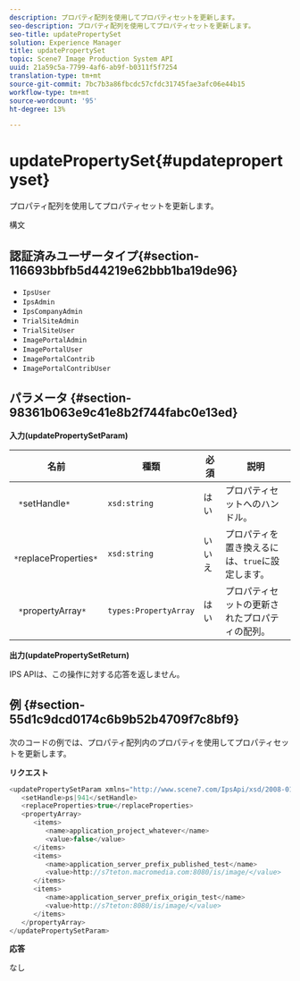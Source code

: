 ```yaml
---
description: プロパティ配列を使用してプロパティセットを更新します。
seo-description: プロパティ配列を使用してプロパティセットを更新します。
seo-title: updatePropertySet
solution: Experience Manager
title: updatePropertySet
topic: Scene7 Image Production System API
uuid: 21a59c5a-7799-4af6-ab9f-b0311f5f7254
translation-type: tm+mt
source-git-commit: 7bc7b3a86fbcdc57cfdc31745fae3afc06e44b15
workflow-type: tm+mt
source-wordcount: '95'
ht-degree: 13%

---
```



# updatePropertySet{#updatepropertyset}

プロパティ配列を使用してプロパティセットを更新します。

構文

## 認証済みユーザータイプ{#section-116693bbfb5d44219e62bbb1ba19de96}

* `IpsUser`
* `IpsAdmin`
* `IpsCompanyAdmin`
* `TrialSiteAdmin`
* `TrialSiteUser`
* `ImagePortalAdmin`
* `ImagePortalUser`
* `ImagePortalContrib`
* `ImagePortalContribUser`

## パラメータ {#section-98361b063e9c41e8b2f744fabc0e13ed}

**入力(updatePropertySetParam)**

| 名前 | 種類 | 必須 | 説明 |
|---|---|---|---|
| ` *`setHandle`*` | `xsd:string` | はい | プロパティセットへのハンドル。 |
| ` *`replaceProperties`*` | `xsd:string` | いいえ | プロパティを置き換えるには、`true`に設定します。 |
| ` *`propertyArray`*` | `types:PropertyArray` | はい | プロパティセットの更新されたプロパティの配列。 |

**出力(updatePropertySetReturn)**

IPS APIは、この操作に対する応答を返しません。

## 例 {#section-55d1c9dcd0174c6b9b52b4709f7c8bf9}

次のコードの例では、プロパティ配列内のプロパティを使用してプロパティセットを更新します。

**リクエスト**

```java
<updatePropertySetParam xmlns="http://www.scene7.com/IpsApi/xsd/2008-01-15">
   <setHandle>ps|941</setHandle>
   <replaceProperties>true</replaceProperties>
   <propertyArray>
      <items>
         <name>application_project_whatever</name>
         <value>false</value>
      </items>
      <items>
         <name>application_server_prefix_published_test</name>
         <value>http://s7teton.macromedia.com:8080/is/image/</value>
      </items>
      <items>
         <name>application_server_prefix_origin_test</name>
         <value>http://s7teton:8080/is/image/</value>
      </items>
   </propertyArray>
</updatePropertySetParam>
```

**応答**

なし
